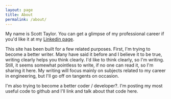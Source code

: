 ```yaml
---
layout: page
title: About
permalink: /about/
---
```


My name is Scott Taylor.  You can get a glimpse of my professional career if you'd like it at my [Linkedin page](https://www.linkedin.com/in/scott-taylor-4738904/).

This site has been built for a few related purposes.  First, I'm trying to become a better writer.  Many have said it before and I believe it to be true, writing clearly helps you think clearly.  I'd like to think clearly, so I'm writing.  Still, it seems somewhat pointless to write, if no one can read it, so I'm sharing it here.  My writing will focus mainly on subjects related to my career in engineering, but I'll go off on tangents on occasion.

I'm also trying to become a better coder / developer?.  I'm posting my most useful code to github and I'll link and talk about that code here.


<!---
This is the base Jekyll theme. You can find out more info about customizing your Jekyll theme, as well as basic Jekyll usage documentation at [jekyllrb.com](https://jekyllrb.com/)

You can find the source code for Minima at GitHub:
[jekyll][jekyll-organization] /
[minima](https://github.com/jekyll/minima)

You can find the source code for Jekyll at GitHub:
[jekyll][jekyll-organization] /
[jekyll](https://github.com/jekyll/jekyll)


[jekyll-organization]: https://github.com/jekyll
-->
